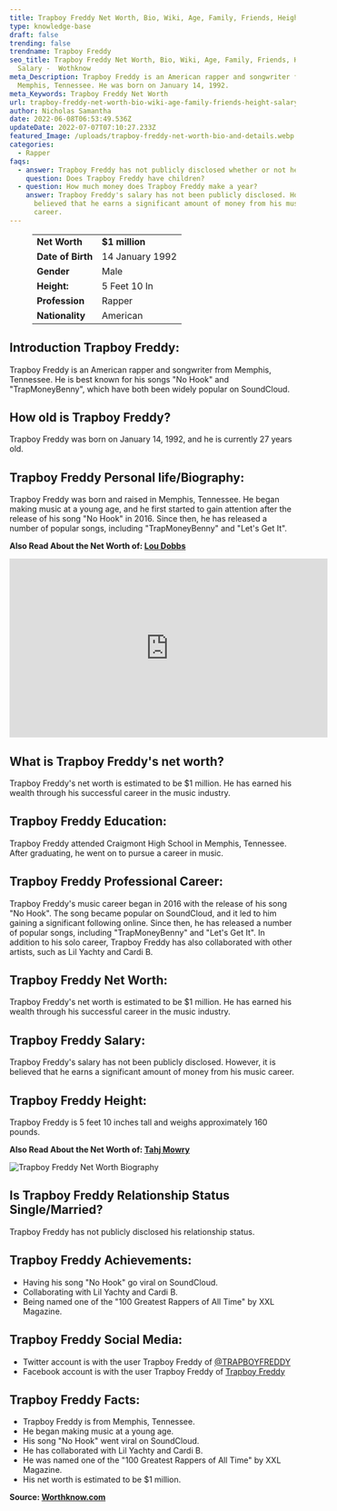 ```yaml
---
title: Trapboy Freddy Net Worth, Bio, Wiki, Age, Family, Friends, Height & Salary
type: knowledge-base
draft: false
trending: false
trendname: Trapboy Freddy
seo_title: Trapboy Freddy Net Worth, Bio, Wiki, Age, Family, Friends, Height &
  Salary -  Wothknow
meta_Description: Trapboy Freddy is an American rapper and songwriter from
  Memphis, Tennessee. He was born on January 14, 1992.
meta_Keywords: Trapboy Freddy Net Worth
url: trapboy-freddy-net-worth-bio-wiki-age-family-friends-height-salary
author: Nicholas Samantha
date: 2022-06-08T06:53:49.536Z
updateDate: 2022-07-07T07:10:27.233Z
featured_Image: /uploads/trapboy-freddy-net-worth-bio-and-details.webp
categories:
  - Rapper
faqs:
  - answer: Trapboy Freddy has not publicly disclosed whether or not he has children.
    question: Does Trapboy Freddy have children?
  - question: How much money does Trapboy Freddy make a year?
    answer: Trapboy Freddy's salary has not been publicly disclosed. However, it is
      believed that he earns a significant amount of money from his music
      career.
---
```

<figure class="wp-block-table is-style-stripes">
  <table>
    <tbody>
      <tr>
        <td>
          <strong>Net Worth</strong>
        </td>
        <td>
          <strong>$1 million</strong>
        </td>
      </tr>
      <tr>
        <td>
          <strong>Date of Birth</strong>
        </td>
        <td>14 January 1992</td>
      </tr>
      <tr>
        <td>
          <strong>Gender</strong>
        </td>
        <td>Male</td>
      </tr>
      <tr>
        <td>
          <strong>Height:</strong>
        </td>
        <td>5 Feet 10 In</td>
      </tr>
      <tr>
        <td>
          <strong>Profession</strong>
        </td>
        <td>Rapper</td>
      </tr>
      <tr>
        <td>
          <strong>Nationality</strong>
        </td>
        <td>American</td>
      </tr>
    </tbody>
  </table>
</figure>

## **Introduction Trapboy Freddy:**

Trapboy Freddy is an American rapper and songwriter from Memphis, Tennessee. He is best known for his songs "No Hook" and "TrapMoneyBenny", which have both been widely popular on SoundCloud. 

## **How old is Trapboy Freddy?**

Trapboy Freddy was born on January 14, 1992, and he is currently 27 years old. 

## **Trapboy Freddy Personal life/Biography:**

Trapboy Freddy was born and raised in Memphis, Tennessee. He began making music at a young age, and he first started to gain attention after the release of his song "No Hook" in 2016. Since then, he has released a number of popular songs, including "TrapMoneyBenny" and "Let's Get It".

**Also Read About the Net Worth of: <a href="https://worthknow.com/lou-dobbs-net-worth-bio-age-family-friends-height-salary/" target="_blank" rel="noopener">Lou Dobbs</a>**

<iframe width="560" height="315" src="https://www.youtube.com/embed/Re7f-HVjomY" title="YouTube video player" frameborder="0" allow="accelerometer; autoplay; clipboard-write; encrypted-media; gyroscope; picture-in-picture" allowfullscreen></iframe>

## **What is Trapboy Freddy's net worth?**

Trapboy Freddy's net worth is estimated to be $1 million. He has earned his wealth through his successful career in the music industry. 

## **Trapboy Freddy Education:**

Trapboy Freddy attended Craigmont High School in Memphis, Tennessee. After graduating, he went on to pursue a career in music. 

## **Trapboy Freddy Professional Career:**

Trapboy Freddy's music career began in 2016 with the release of his song "No Hook". The song became popular on SoundCloud, and it led to him gaining a significant following online. Since then, he has released a number of popular songs, including "TrapMoneyBenny" and "Let's Get It". In addition to his solo career, Trapboy Freddy has also collaborated with other artists, such as Lil Yachty and Cardi B. 

## **Trapboy Freddy Net Worth:**

Trapboy Freddy's net worth is estimated to be $1 million. He has earned his wealth through his successful career in the music industry. 

## **Trapboy Freddy Salary:**

Trapboy Freddy's salary has not been publicly disclosed. However, it is believed that he earns a significant amount of money from his music career. 

## **Trapboy Freddy Height:**

Trapboy Freddy is 5 feet 10 inches tall and weighs approximately 160 pounds.

**Also Read About the Net Worth of: <a href="https://worthknow.com/tahj-mowry-net-worth-bio-wiki-age-family-friends-height-salary/" target="_blank" rel="noopener">Tahj Mowry</a>**

![Trapboy Freddy Net Worth Biography](/uploads/trapboy-freddy-net-worth-.webp)

## **Is Trapboy Freddy Relationship Status Single/Married?**

Trapboy Freddy has not publicly disclosed his relationship status. 

## **Trapboy Freddy Achievements:**

* Having his song "No Hook" go viral on SoundCloud.
* Collaborating with Lil Yachty and Cardi B.
* Being named one of the "100 Greatest Rappers of All Time" by XXL Magazine.

## **Trapboy Freddy Social Media:**

* Twitter account is with the user Trapboy Freddy of <a href="https://twitter.com/TRAPBOYFREDDY" target="_blank" rel="nofollow" rel="noopener">@TRAPBOYFREDDY</a>
* Facebook account is with the user Trapboy Freddy of <a href="https://web.facebook.com/trapboyfreddycme" target="_blank" rel="nofollow" rel="noopener">Trapboy Freddy</a>

## **Trapboy Freddy Facts:**

* Trapboy Freddy is from Memphis, Tennessee. 
* He began making music at a young age. 
* His song "No Hook" went viral on SoundCloud. 
* He has collaborated with Lil Yachty and Cardi B. 
* He was named one of the "100 Greatest Rappers of All Time" by XXL Magazine. 
* His net worth is estimated to be $1 million.

**Source: <a href="https://worthknow.com/" target="_blank" rel="noopener">Worthknow.com</a>**